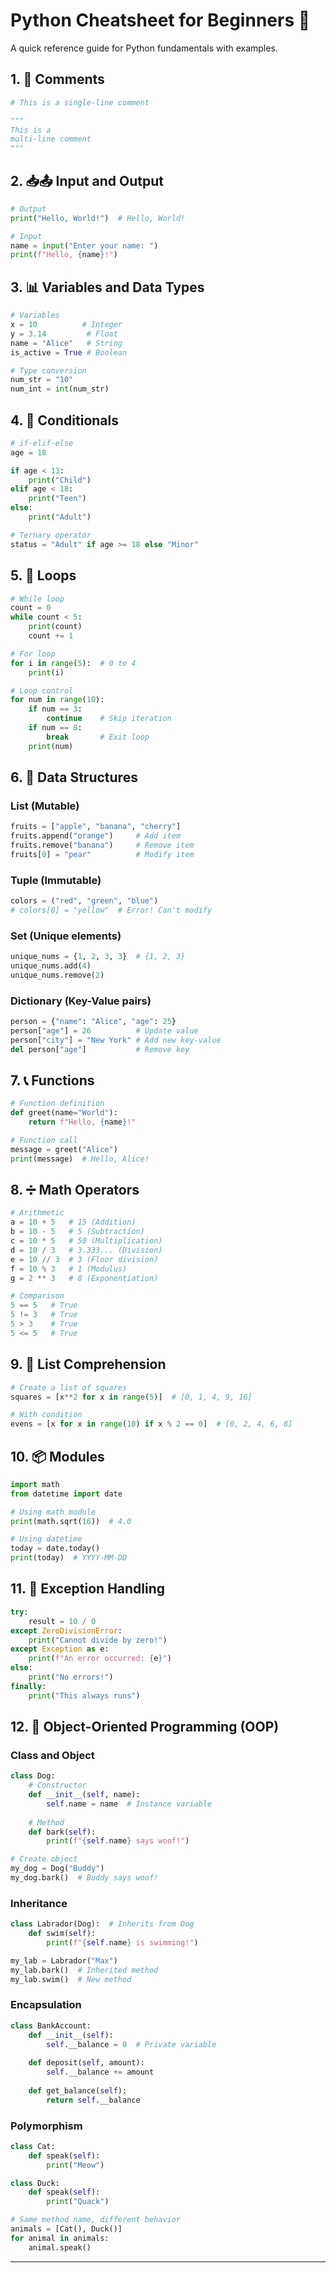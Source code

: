 # Python Cheatsheet for Beginners 🐍

A quick reference guide for Python fundamentals with examples.

## 1. 💬 Comments
```python
# This is a single-line comment

"""
This is a
multi-line comment
"""
```

## 2. 📥📤 Input and Output
```python
# Output
print("Hello, World!")  # Hello, World!

# Input
name = input("Enter your name: ")
print(f"Hello, {name}!")
```

## 3. 📊 Variables and Data Types
```python
# Variables
x = 10          # Integer
y = 3.14         # Float
name = "Alice"   # String
is_active = True # Boolean

# Type conversion
num_str = "10"
num_int = int(num_str)
```

## 4. 🤔 Conditionals
```python
# if-elif-else
age = 18

if age < 13:
    print("Child")
elif age < 18:
    print("Teen")
else:
    print("Adult")

# Ternary operator
status = "Adult" if age >= 18 else "Minor"
```

## 5. 🔄 Loops
```python
# While loop
count = 0
while count < 5:
    print(count)
    count += 1

# For loop
for i in range(5):  # 0 to 4
    print(i)

# Loop control
for num in range(10):
    if num == 3:
        continue    # Skip iteration
    if num == 8:
        break       # Exit loop
    print(num)
```

## 6. 🧺 Data Structures
### List (Mutable)
```python
fruits = ["apple", "banana", "cherry"]
fruits.append("orange")     # Add item
fruits.remove("banana")     # Remove item
fruits[0] = "pear"          # Modify item
```

### Tuple (Immutable)
```python
colors = ("red", "green", "blue")
# colors[0] = "yellow"  # Error! Can't modify
```

### Set (Unique elements)
```python
unique_nums = {1, 2, 3, 3}  # {1, 2, 3}
unique_nums.add(4)
unique_nums.remove(2)
```

### Dictionary (Key-Value pairs)
```python
person = {"name": "Alice", "age": 25}
person["age"] = 26          # Update value
person["city"] = "New York" # Add new key-value
del person["age"]           # Remove key
```

## 7. 📞 Functions
```python
# Function definition
def greet(name="World"):
    return f"Hello, {name}!"

# Function call
message = greet("Alice")
print(message)  # Hello, Alice!
```

## 8. ➗ Math Operators
```python
# Arithmetic
a = 10 + 5   # 15 (Addition)
b = 10 - 5   # 5 (Subtraction)
c = 10 * 5   # 50 (Multiplication)
d = 10 / 3   # 3.333... (Division)
e = 10 // 3  # 3 (Floor division)
f = 10 % 3   # 1 (Modulus)
g = 2 ** 3   # 8 (Exponentiation)

# Comparison
5 == 5   # True
5 != 3   # True
5 > 3    # True
5 <= 5   # True
```

## 9. 🎯 List Comprehension
```python
# Create a list of squares
squares = [x**2 for x in range(5)]  # [0, 1, 4, 9, 16]

# With condition
evens = [x for x in range(10) if x % 2 == 0]  # [0, 2, 4, 6, 8]
```

## 10. 📦 Modules
```python
import math
from datetime import date

# Using math module
print(math.sqrt(16))  # 4.0

# Using datetime
today = date.today()
print(today)  # YYYY-MM-DD
```

## 11. 🚨 Exception Handling
```python
try:
    result = 10 / 0
except ZeroDivisionError:
    print("Cannot divide by zero!")
except Exception as e:
    print(f"An error occurred: {e}")
else:
    print("No errors!")
finally:
    print("This always runs")
```

## 12. 🧩 Object-Oriented Programming (OOP)
### Class and Object
```python
class Dog:
    # Constructor
    def __init__(self, name):
        self.name = name  # Instance variable
    
    # Method
    def bark(self):
        print(f"{self.name} says woof!")

# Create object
my_dog = Dog("Buddy")
my_dog.bark()  # Buddy says woof!
```

### Inheritance
```python
class Labrador(Dog):  # Inherits from Dog
    def swim(self):
        print(f"{self.name} is swimming!")

my_lab = Labrador("Max")
my_lab.bark()  # Inherited method
my_lab.swim()  # New method
```

### Encapsulation
```python
class BankAccount:
    def __init__(self):
        self.__balance = 0  # Private variable
    
    def deposit(self, amount):
        self.__balance += amount
    
    def get_balance(self):
        return self.__balance
```

### Polymorphism
```python
class Cat:
    def speak(self):
        print("Meow")

class Duck:
    def speak(self):
        print("Quack")

# Same method name, different behavior
animals = [Cat(), Duck()]
for animal in animals:
    animal.speak()
```

---
